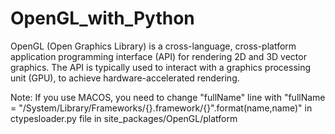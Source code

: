 # OpenGL_with_Python
OpenGL (Open Graphics Library) is a cross-language, cross-platform application programming interface (API) for rendering 2D and 3D vector graphics. The API is typically used to interact with a graphics processing unit (GPU), to achieve hardware-accelerated rendering.

Note: If you use MACOS, you need to change "fullName" line with "fullName = "/System/Library/Frameworks/{}.framework/{}".format(name,name)" in ctypesloader.py file in site_packages/OpenGL/platform

